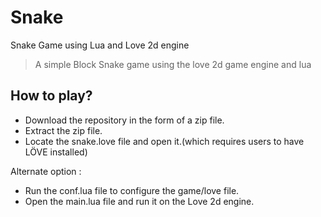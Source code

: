 # Snake
Snake Game using Lua and Love 2d engine
> A simple Block Snake game using the love 2d game engine and lua
## How to play?
- Download the repository in the form of a zip file.
- Extract the zip file.
- Locate the snake.love file and open it.(which requires users to have LÖVE installed)

Alternate option :
- Run the conf.lua file to configure the game/love file.
- Open the main.lua file and run it on the Love 2d engine.
